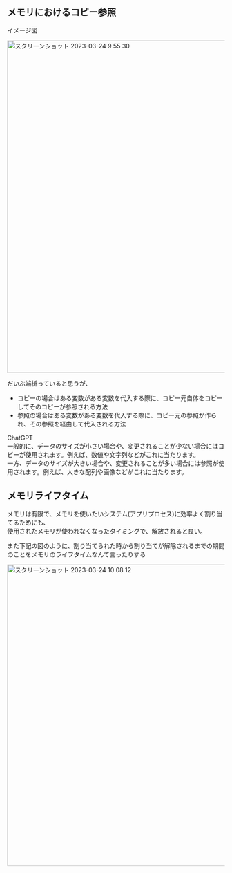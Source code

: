 ## メモリにおけるコピー参照

イメージ図

<img width="769" alt="スクリーンショット 2023-03-24 9 55 30" src="https://user-images.githubusercontent.com/16571394/227397087-d776a098-b0d1-4897-9698-97f786834434.png">

だいぶ端折っていると思うが、

- コピーの場合はある変数がある変数を代入する際に、コピー元自体をコピーしてそのコピーが参照される方法
- 参照の場合はある変数がある変数を代入する際に、コピー元の参照が作られ、その参照を経由して代入される方法

ChatGPT<br>
一般的に、データのサイズが小さい場合や、変更されることが少ない場合にはコピーが使用されます。例えば、数値や文字列などがこれに当たります。<br>
一方、データのサイズが大きい場合や、変更されることが多い場合には参照が使用されます。例えば、大きな配列や画像などがこれに当たります。

## メモリライフタイム

メモリは有限で、メモリを使いたいシステム(アプリプロセス)に効率よく割り当てるためにも、<br>
使用されたメモリが使われなくなったタイミングで、解放されると良い。

また下記の図のように、割り当てられた時から割り当てが解除されるまでの期間のことをメモリのライフタイムなんて言ったりする

<img width="698" alt="スクリーンショット 2023-03-24 10 08 12" src="https://user-images.githubusercontent.com/16571394/227398598-e5898a85-1e5a-4d0e-9463-d66a3228404f.png">
